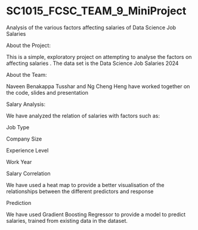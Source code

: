 # SC1015_FCSC_TEAM_9_MiniProject

Analysis of the various factors affecting salaries of Data Science Job Salaries

About the Project:

This is a simple, exploratory project on attempting to analyse the factors on affecting salaries . The data set is the Data Science Job Salaries 2024 

About the Team:

Naveen Benakappa Tusshar and Ng Cheng Heng have worked together on the code, slides and presentation

Salary Analysis:

We have analyzed the relation of salaries with factors such as:

Job Type

Company Size

Experience Level

Work Year

Salary Correlation

We have used a heat map to provide a better visualisation of the relationships between the different predictors and response

Prediction

We have used Gradient Boosting Regressor to provide a model to predict salaries, trained from existing data in the dataset.
